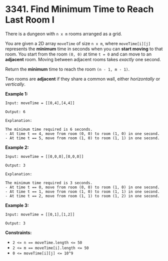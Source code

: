 # 3341. Find Minimum Time to Reach Last Room I

There is a dungeon with `n x m` rooms arranged as a grid.

You are given a 2D array `moveTime` of size `n x m`, where `moveTime[i][j]` represents the **minimum** time in seconds when you can **start moving** to that room. You start from the room `(0, 0)` at time `t = 0` and can move to an **adjacent** room. Moving between adjacent rooms takes *exactly* one second.

Return the **minimum** time to reach the room `(n - 1, m - 1)`.

Two rooms are **adjacent** if they share a common wall, either *horizontally* or *vertically*.

**Example 1:**

```()
Input: moveTime = [[0,4],[4,4]]

Output: 6

Explanation:

The minimum time required is 6 seconds.
- At time t == 4, move from room (0, 0) to room (1, 0) in one second.
- At time t == 5, move from room (1, 0) to room (1, 1) in one second.
```

**Example 2:**

```()
Input: moveTime = [[0,0,0],[0,0,0]]

Output: 3

Explanation:

The minimum time required is 3 seconds.
- At time t == 0, move from room (0, 0) to room (1, 0) in one second.
- At time t == 1, move from room (1, 0) to room (1, 1) in one second.
- At time t == 2, move from room (1, 1) to room (1, 2) in one second.
```

**Example 3:**

```()
Input: moveTime = [[0,1],[1,2]]

Output: 3
```

**Constraints:**

- `2 <= n == moveTime.length <= 50`
- `2 <= m == moveTime[i].length <= 50`
- `0 <= moveTime[i][j] <= 10^9`
